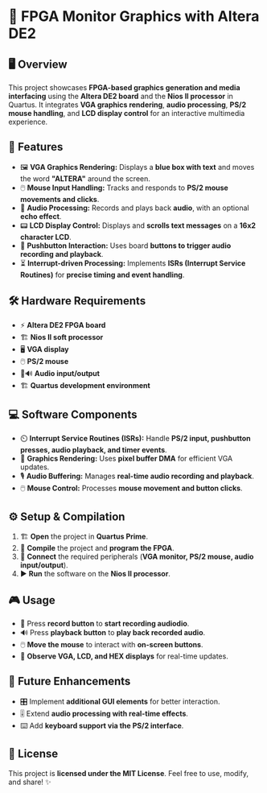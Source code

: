 # 🚀 FPGA Monitor Graphics with Altera DE2

## 🖥️ Overview

This project showcases **FPGA-based graphics generation and media interfacing** using the **Altera DE2 board** and the **Nios II processor** in Quartus. It integrates **VGA graphics rendering**, **audio processing**, **PS/2 mouse handling**, and **LCD display control** for an interactive multimedia experience.

## 🎯 Features

- 🖼️ **VGA Graphics Rendering:** Displays a **blue box with text** and moves the word **"ALTERA"** around the screen.
- 🖱️ **Mouse Input Handling:** Tracks and responds to **PS/2 mouse movements and clicks**.
- 🎵 **Audio Processing:** Records and plays back **audio**, with an optional **echo effect**.
- 📟 **LCD Display Control:** Displays and **scrolls text messages** on a **16x2 character LCD**.
- 🔘 **Pushbutton Interaction:** Uses board **buttons to trigger audio recording and playback**.
- ⏳ **Interrupt-driven Processing:** Implements **ISRs (Interrupt Service Routines)** for **precise timing and event handling**.

## 🛠️ Hardware Requirements

- ⚡ **Altera DE2 FPGA board**
- 🏗️ **Nios II soft processor**
- 🖥️ **VGA display**
- 🖱️ **PS/2 mouse**
- 🎤🔊 **Audio input/output**
- 🏗️ **Quartus development environment**

## 💻 Software Components

- ⏲️ **Interrupt Service Routines (ISRs):** Handle **PS/2 input, pushbutton presses, audio playback, and timer events**.
- 🎨 **Graphics Rendering:** Uses **pixel buffer DMA** for efficient VGA updates.
- 🎙️ **Audio Buffering:** Manages **real-time audio recording and playback**.
- 🖱️ **Mouse Control:** Processes **mouse movement and button clicks**.

## ⚙️ Setup & Compilation

1. 🏗️ **Open** the project in **Quartus Prime**.
2. 🔄 **Compile** the project and **program the FPGA**.
3. 🔌 **Connect** the required peripherals (**VGA monitor, PS/2 mouse, audio input/output**).
4. ▶️ **Run** the software on the **Nios II processor**.

## 🎮 Usage

- 🎤 Press **record button** to **start recording audiodio**.
- 🔊 Press **playback button** to **play back recorded audio**.
- 🖱️ **Move the mouse** to interact with **on-screen buttons**.
- 👀 **Observe VGA, LCD, and HEX displays** for real-time updates.

## 🚀 Future Enhancements

- 🎛️ Implement **additional GUI elements** for better interaction.
- 🎚️ Extend **audio processing with real-time effects**.
- ⌨️ Add **keyboard support via the PS/2 interface**.

## 📜 License

This project is **licensed under the MIT License**. Feel free to use, modify, and share! ✨


